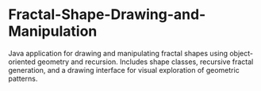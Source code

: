 # Fractal-Shape-Drawing-and-Manipulation
Java application for drawing and manipulating fractal shapes using object-oriented geometry and recursion. Includes shape classes, recursive fractal generation, and a drawing interface for visual exploration of geometric patterns.
